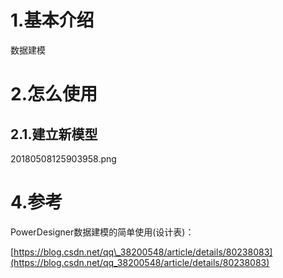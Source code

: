 # 1.基本介绍

数据建模

# 2.怎么使用

## 2.**1.建立新模型**

20180508125903958.png

# 4.参考

PowerDesigner数据建模的简单使用\(设计表\)：

[https://blog.csdn.net/qq\_38200548/article/details/80238083](https://blog.csdn.net/qq_38200548/article/details/80238083)

